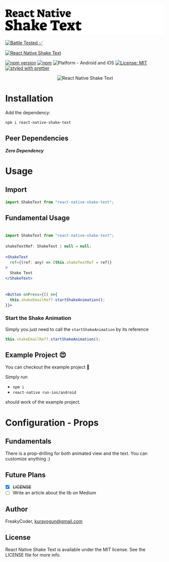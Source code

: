 <img alt="React Native Shake Text" src="assets/logo.png" width="1050"/>

[![Battle Tested ✅](https://img.shields.io/badge/-Battle--Tested%20%E2%9C%85-03666e?style=for-the-badge)](https://github.com/WrathChaos/react-native-shake-text)

[![React Native Shake Text](https://img.shields.io/badge/-Extremely%20easy%20to%20create%20a%20React%20Native%20Component%20Library%20with%20both%20Stateful%20and%20Functional%20Component%20Examples-orange?style=for-the-badge)](https://github.com/WrathChaos/react-native-shake-text)

[![npm version](https://img.shields.io/npm/v/react-native-shake-text.svg?style=for-the-badge)](https://www.npmjs.com/package/react-native-shake-text)
[![npm](https://img.shields.io/npm/dt/react-native-shake-text.svg?style=for-the-badge)](https://www.npmjs.com/package/react-native-shake-text)
![Platform - Android and iOS](https://img.shields.io/badge/platform-Android%20%7C%20iOS-blue.svg?style=for-the-badge)
[![License: MIT](https://img.shields.io/badge/License-MIT-green.svg?style=for-the-badge)](https://opensource.org/licenses/MIT)
[![styled with prettier](https://img.shields.io/badge/styled_with-prettier-ff69b4.svg?style=for-the-badge)](https://github.com/prettier/prettier)

<p align="center">
  <img alt="React Native Shake Text"
        src="assets/Screenshots/react-native-shake-text.gif" />
</p>

# Installation

Add the dependency:

```bash
npm i react-native-shake-text
```

## Peer Dependencies

<b><i>Zero Dependency</i></b>

# Usage

## Import

```jsx
import ShakeText from "react-native-shake-text";
```

## Fundamental Usage

```jsx

import ShakeText from "react-native-shake-text";

shakeTextRef: ShakeText | null = null;

<ShakeText
  ref={(ref: any) => (this.shakeTextRef = ref)}
>
  Shake Text
</ShakeText>


<Button onPress={() =>{ 
  this.shakeEmailRef?.startShakeAnimation();
}}>
```

### Start the Shake Animation

Simply you just need to call the `startShakeAnimation` by its reference

```jsx
this.shakeEmailRef?.startShakeAnimation();
```



## Example Project 😍

You can checkout the example project 🥰

Simply run

- `npm i`
- `react-native run-ios/android`

should work of the example project.

# Configuration - Props

## Fundamentals

There is a prop-drilling for both animated view and the text. You can customize anything :)

## Future Plans

- [x] ~~LICENSE~~
- [ ] Write an article about the lib on Medium

## Author

FreakyCoder, kurayogun@gmail.com

## License

React Native Shake Text is available under the MIT license. See the LICENSE file for more info.
